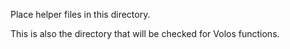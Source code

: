 Place helper files in this directory.

This is also the directory that will be checked for Volos functions.
